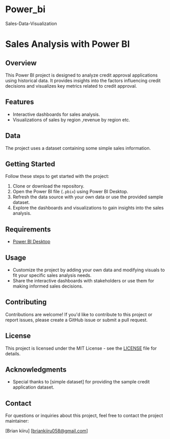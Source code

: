 # Power_bi
Sales-Data-Visualization
# Sales Analysis with Power BI

## Overview
This Power BI project is designed to analyze credit approval applications using historical data. It provides insights into the factors influencing credit decisions and visualizes key metrics related to credit approval.

## Features
- Interactive dashboards for sales analysis.
- Visualizations of sales by region ,revenue by region etc.


## Data
The project uses a dataset containing some simple sales information.

## Getting Started
Follow these steps to get started with the project:
1. Clone or download the repository.
2. Open the Power BI file (`.pbix`) using Power BI Desktop.
3. Refresh the data source with your own data or use the provided sample dataset.
4. Explore the dashboards and visualizations to gain insights into the sales analysis.

## Requirements
- [Power BI Desktop](https://powerbi.microsoft.com/en-us/desktop/)

## Usage
- Customize the project by adding your own data and modifying visuals to fit your specific sales analysis needs.
- Share the interactive dashboards with stakeholders or use them for making informed sales decisions.

## Contributing
Contributions are welcome! If you'd like to contribute to this project or report issues, please create a GitHub issue or submit a pull request.

## License
This project is licensed under the MIT License - see the [LICENSE](LICENSE) file for details.

## Acknowledgments
- Special thanks to [simple dataset] for providing the sample credit application dataset.

## Contact
For questions or inquiries about this project, feel free to contact the project maintainer:

[Brian kiiru]
[briankiiru058@gmail.com]
